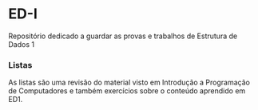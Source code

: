 # ED-I
Repositório dedicado a guardar as provas e trabalhos de Estrutura de Dados 1

### Listas

As listas são uma revisão do material visto em Introdução a Programação de Computadores e também exercícios sobre o conteúdo aprendido em ED1.

